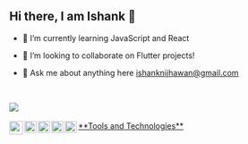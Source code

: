 ## Hi there, I am Ishank 👋

- 🌱 I’m currently learning JavaScript and React
- 👯 I’m looking to collaborate on Flutter projects!
- 💬 Ask me about anything here <u>[ishanknijhawan@gmail.com](mailto:ishanknijhawan@gmail.com)

  <br/>
<div align="start" style= "align-content":center>
  <img align="start" src="https://github-readme-stats.vercel.app/api?username=ishanknijhawan&include_all_commits=true&theme=gruvbox&show_icons=true" />
</div>

<br>
**Tools and Technologies**


<a>
  <img align="left" width="24px" src="https://user-images.githubusercontent.com/45118110/92568398-bc86eb00-f29c-11ea-9d73-3376b0ad861d.png" />
</a>
<a>
  <img align="left" width="21px" src="https://user-images.githubusercontent.com/45118110/92995478-af2e6280-f521-11ea-97e5-b2bfe1f2c877.png"/>
</a>
<a>
  <img align="left" width="21px" src="https://user-images.githubusercontent.com/45118110/87975799-bf116380-cae9-11ea-8e1b-180f8b124c38.png" />
</a>
<a>
  <img align="left" width="21px" src="https://user-images.githubusercontent.com/45118110/92995510-f583c180-f521-11ea-9024-774b4b2d86ae.png" />
</a>
<a>
  <img align="left" width="21px" src="https://user-images.githubusercontent.com/45118110/87975822-c3d61780-cae9-11ea-8e3c-a7ee9de707d4.png" />
</a>
